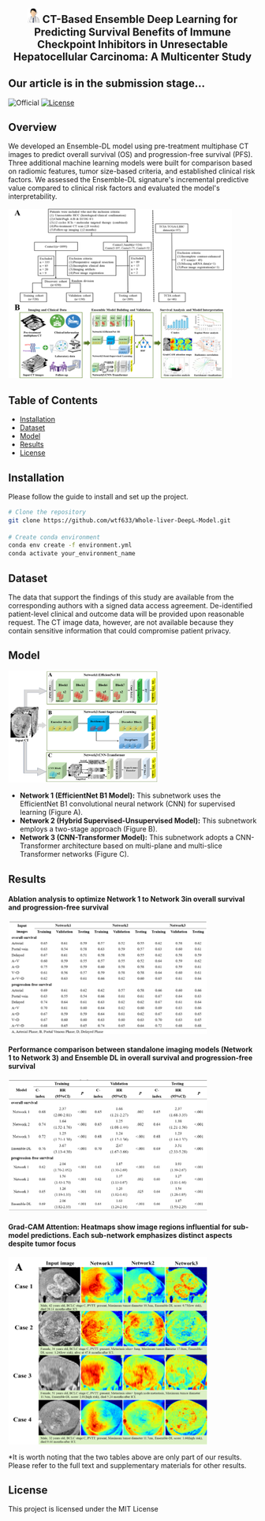 <p align="center">
  <h2 align="center"><img width="5%" src="./fig/logo.png" /> CT-Based Ensemble Deep Learning for Predicting Survival Benefits of Immune Checkpoint Inhibitors in Unresectable Hepatocellular Carcinoma: A Multicenter Study</h2>
</p>

## Our article is in the submission stage...
![Official](https://img.shields.io/badge/Official-Yes-blue)
[![License](https://img.shields.io/badge/License-MIT-blue.svg)](LICENSE)

## Overview

We developed an Ensemble-DL model using pre-treatment multiphase CT images to predict overall survival (OS) and progression-free survival (PFS). Three additional machine learning models were built for comparison based on radiomic features, tumor size-based criteria, and established clinical risk factors. We assessed the Ensemble-DL signature's incremental predictive value compared to clinical risk factors and evaluated the model's interpretability.
<br></br>
<img width="90%" src="./fig/all.png" />

## Table of Contents

- [Installation](#installation)
- [Dataset](#dataset)
- [Model](#model)
- [Results](#results)
- [License](#license)

## Installation

Please follow the guide to install and set up the project.

```bash
# Clone the repository
git clone https://github.com/wtf633/Whole-liver-DeepL-Model.git

# Create conda environment
conda env create -f environment.yml
conda activate your_environment_name
```
## Dataset

The data that support the findings of this study are available from the corresponding authors with a signed data access agreement. De-identified patient-level clinical and outcome data will be provided upon reasonable request. The CT image data, however, are not available because they contain sensitive information that could compromise patient privacy.

## Model
<img width="60%" src="./fig/models.png" />

* **Network 1 (EfficientNet B1 Model):** This subnetwork uses the EfficientNet B1 convolutional neural network (CNN) for supervised learning (Figure A).<br>
* **Network 2 (Hybrid Supervised-Unsupervised Model):** This subnetwork employs a two-stage approach (Figure B).<br>
* **Network 3 (CNN-Transformer Model):** This subnetwork adopts a CNN-Transformer architecture based on multi-plane and multi-slice Transformer networks (Figure C).

## Results

#### Ablation analysis to optimize Network 1 to Network 3in overall survival and progression-free survival
<img width="80%" src="./results/res1.PNG" />


#### Performance comparison between standalone imaging models (Network 1 to Network 3) and Ensemble DL in overall survival and progression-free survival
<img width="80%" src="./results/res2.PNG" />

#### Grad-CAM Attention: Heatmaps show image regions influential for sub-model predictions. Each sub-network emphasizes distinct aspects despite tumor focus
<img width="80%" src="./results/cam.png" />

*It is worth noting that the two tables above are only part of our results. Please refer to the full text and supplementary materials for other results.

## License
This project is licensed under the MIT License
